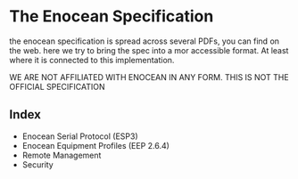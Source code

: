 # The Enocean Specification

the enocean specification is spread across several PDFs, you can find on the web.
here we try to bring the spec into a mor accessible format. At least where it is connected to this implementation.

WE ARE NOT AFFILIATED WITH ENOCEAN IN ANY FORM. THIS IS NOT THE OFFICIAL SPECIFICATION

## Index

* Enocean Serial Protocol (ESP3)
* Enocean Equipment Profiles (EEP 2.6.4)
* Remote Management
* Security 



